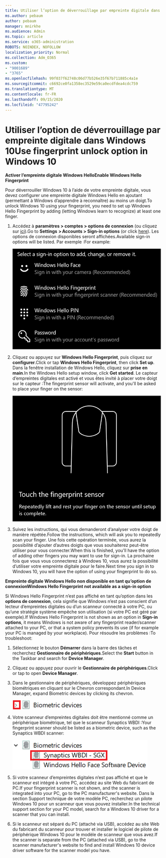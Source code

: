 ```yaml
---
title: Utiliser l’option de déverrouillage par empreinte digitale dans Windows 10
ms.author: pebaum
author: pebaum
manager: mnirkhe
ms.audience: Admin
ms.topic: article
ms.service: o365-administration
ROBOTS: NOINDEX, NOFOLLOW
localization_priority: Normal
ms.collection: Adm_O365
ms.custom:
- "9001689"
- "3765"
ms.openlocfilehash: 99f037f62748c06d77b526e35f67b711885c4a1e
ms.sourcegitcommit: c6692ce0fa1358ec3529e59ca0ecdfdea4cdc759
ms.translationtype: MT
ms.contentlocale: fr-FR
ms.lasthandoff: 09/15/2020
ms.locfileid: "47795242"
---
```

# <a name="use-fingerprint-unlock-option-in-windows-10"></a><span data-ttu-id="43f80-102">Utiliser l’option de déverrouillage par empreinte digitale dans Windows 10</span><span class="sxs-lookup"><span data-stu-id="43f80-102">Use fingerprint unlock option in Windows 10</span></span>

<span data-ttu-id="43f80-103">**Activer l’empreinte digitale Windows Hello**</span><span class="sxs-lookup"><span data-stu-id="43f80-103">**Enable Windows Hello Fingerprint**</span></span>

<span data-ttu-id="43f80-104">Pour déverrouiller Windows 10 à l’aide de votre empreinte digitale, vous devez configurer une empreinte digitale Windows Hello en ajoutant (permettant à Windows d’apprendre à reconnaître) au moins un doigt.</span><span class="sxs-lookup"><span data-stu-id="43f80-104">To unlock Windows 10 using your fingerprint, you need to set up Windows Hello Fingerprint by adding (letting Windows learn to recognize) at least one finger.</span></span> 

1. <span data-ttu-id="43f80-105">Accédez à **paramètres > comptes > options de connexion** (ou cliquez sur [ici](ms-settings:signinoptions?activationSource=GetHelp)).</span><span class="sxs-lookup"><span data-stu-id="43f80-105">Go to **Settings  > Accounts > Sign-in options** (or click [here](ms-settings:signinoptions?activationSource=GetHelp)).</span></span> <span data-ttu-id="43f80-106">Les options de connexion disponibles seront affichées.</span><span class="sxs-lookup"><span data-stu-id="43f80-106">Available sign-in options will be listed.</span></span> <span data-ttu-id="43f80-107">Par exemple :</span><span class="sxs-lookup"><span data-stu-id="43f80-107">For example:</span></span>

    ![Options de connexion.](media/sign-in-options.png)

2. <span data-ttu-id="43f80-109">Cliquez ou appuyez sur **Windows Hello Fingerprint**, puis cliquez sur **configurer**.</span><span class="sxs-lookup"><span data-stu-id="43f80-109">Click or tap **Windows Hello Fingerprint**, then click **Set up**.</span></span> <span data-ttu-id="43f80-110">Dans la fenêtre installation de Windows Hello, cliquez sur **prise en main**.</span><span class="sxs-lookup"><span data-stu-id="43f80-110">In the Windows Hello setup window, click **Get started**.</span></span> <span data-ttu-id="43f80-111">Le capteur d’empreintes digitales est activé et vous êtes invité à placer votre doigt sur le capteur :</span><span class="sxs-lookup"><span data-stu-id="43f80-111">The fingerprint sensor will activate, and you'll be asked to place your finger on the sensor:</span></span>

   ![Capteur d’empreintes digitales.](media/fingerprint-sensor.png)

3. <span data-ttu-id="43f80-113">Suivez les instructions, qui vous demanderont d’analyser votre doigt de manière répétée.</span><span class="sxs-lookup"><span data-stu-id="43f80-113">Follow the instructions, which will ask you to repeatedly scan your finger.</span></span> <span data-ttu-id="43f80-114">Une fois cette opération terminée, vous aurez la possibilité d’ajouter d’autres doigts que vous souhaiterez peut-être utiliser pour vous connecter.</span><span class="sxs-lookup"><span data-stu-id="43f80-114">When this is finished, you'll have the option of adding other fingers you may want to use for sign-in.</span></span> <span data-ttu-id="43f80-115">La prochaine fois que vous vous connecterez à Windows 10, vous aurez la possibilité d’utiliser votre empreinte digitale pour le faire.</span><span class="sxs-lookup"><span data-stu-id="43f80-115">Next time you sign in to Windows 10, you will have the option of using your fingerprint to do so.</span></span>

<span data-ttu-id="43f80-116">**Empreinte digitale Windows Hello non disponible en tant qu’option de connexion**</span><span class="sxs-lookup"><span data-stu-id="43f80-116">**Windows Hello Fingerprint not available as a sign-in option**</span></span>

<span data-ttu-id="43f80-117">Si Windows Hello Fingerprint n’est pas affiché en tant qu’option dans les **options de connexion**, cela signifie que Windows n’est pas conscient d’un lecteur d’empreintes digitales ou d’un scanneur connecté à votre PC, ou qu’une stratégie système empêche son utilisation (si votre PC est géré par exemple).</span><span class="sxs-lookup"><span data-stu-id="43f80-117">If Windows Hello Fingerprint is not shown as an option in **Sign-in options**, it means Windows is not aware of any fingerprint reader/scanner attached to your PC, or that a system policy prevents its use (if for example your PC is managed by your workplace).</span></span> <span data-ttu-id="43f80-118">Pour résoudre les problèmes :</span><span class="sxs-lookup"><span data-stu-id="43f80-118">To troubleshoot:</span></span> 

1. <span data-ttu-id="43f80-119">Sélectionnez le bouton **Démarrer** dans la barre des tâches et recherchez **Gestionnaire de périphériques**.</span><span class="sxs-lookup"><span data-stu-id="43f80-119">Select the **Start** button in the Taskbar and search for **Device Manager**.</span></span>

2. <span data-ttu-id="43f80-120">Cliquez ou appuyez pour ouvrir le **Gestionnaire de périphériques**.</span><span class="sxs-lookup"><span data-stu-id="43f80-120">Click or tap to open **Device Manager**.</span></span>

3. <span data-ttu-id="43f80-121">Dans le gestionnaire de périphériques, développez périphériques biométriques en cliquant sur le Chevron correspondant.</span><span class="sxs-lookup"><span data-stu-id="43f80-121">In Device Manager, expand Biometric devices by clicking its chevron.</span></span>

   ![Périphériques biométriques.](media/biometric-devices.png)

4. <span data-ttu-id="43f80-123">Votre scanneur d’empreintes digitales doit être mentionné comme un périphérique biométrique, tel que le scanneur Synaptics WBDI :</span><span class="sxs-lookup"><span data-stu-id="43f80-123">Your fingerprint scanner should be listed as a biometric device, such as the Synaptics WBDI scanner:</span></span>

   ![Périphériques biométriques.](media/biometric-devices-expanded.png)

5. <span data-ttu-id="43f80-125">Si votre scanneur d’empreintes digitales n’est pas affiché et que le scanneur est intégré à votre PC, accédez au site Web du fabricant de PC.</span><span class="sxs-lookup"><span data-stu-id="43f80-125">If your fingerprint scanner is not shown, and the scanner is integrated into your PC, go to the PC manufacturer's website.</span></span> <span data-ttu-id="43f80-126">Dans la section Support technique de votre modèle PC, recherchez un pilote Windows 10 pour un scanneur que vous pouvez installer.</span><span class="sxs-lookup"><span data-stu-id="43f80-126">In the technical support section for your PC model, search for a Windows 10 driver for a scanner that you can install.</span></span>

6. <span data-ttu-id="43f80-127">Si le scanneur est séparé du PC (attaché via USB), accédez au site Web du fabricant du scanneur pour trouver et installer le logiciel de pilote de périphérique Windows 10 pour le modèle de scanneur que vous avez.</span><span class="sxs-lookup"><span data-stu-id="43f80-127">If the scanner is separate from the PC (attached via USB), go to the scanner manufacturer's website to find and install Windows 10 device driver software for the scanner model you have.</span></span>
